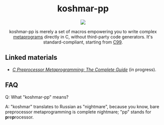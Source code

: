 <div align="center">
  <h1>koshmar-pp</h1>
  <a href="https://github.com/Hirrolot/koshmar-pp/actions">
    <img src="https://github.com/Hirrolot/koshmar-pp/workflows/C/C++%20CI/badge.svg">
  </a>
 
 koshmar-pp is merely a set of macros empowering you to write complex [metaprograms] directly in C, without third-party code generators. It's standard-compliant, starting from [C99].
</div>

[metaprograms]: https://en.wikipedia.org/wiki/Metaprogramming
[C99]: https://en.wikipedia.org/wiki/C99

## Linked materials

 - [_C Preprocessor Metaprogramming: The Complete Guide_](https://github.com/Hirrolot/koshmar-pp-book) (in progress).

## FAQ

Q: What "koshmar-pp" means?

A: "koshmar" translates to Russian as "nightmare", because you know, bare preprocessor metaprogramming is complete nightmare; "pp" stands for **p**re**p**rocessor.
